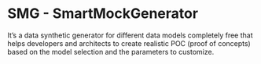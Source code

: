 # SMG - SmartMockGenerator 
It’s a data synthetic generator for different data models completely free that helps developers and architects to create realistic POC (proof of concepts) based on the model selection and the parameters to customize.
